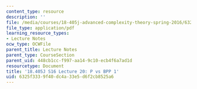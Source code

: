 ```yaml
---
content_type: resource
description: ''
file: /media/courses/18-405j-advanced-complexity-theory-spring-2016/6325f3339f40dc4a33e5d6f2cb8525a6_MIT18_405JS16_P_vs_BPP1.pdf
file_type: application/pdf
learning_resource_types:
- Lecture Notes
ocw_type: OCWFile
parent_title: Lecture Notes
parent_type: CourseSection
parent_uid: 448cb1cc-f997-aa14-9c10-ecb4f6a7ad1d
resourcetype: Document
title: '18.405J S16 Lecture 20: P vs BPP 1'
uid: 6325f333-9f40-dc4a-33e5-d6f2cb8525a6
---
```

